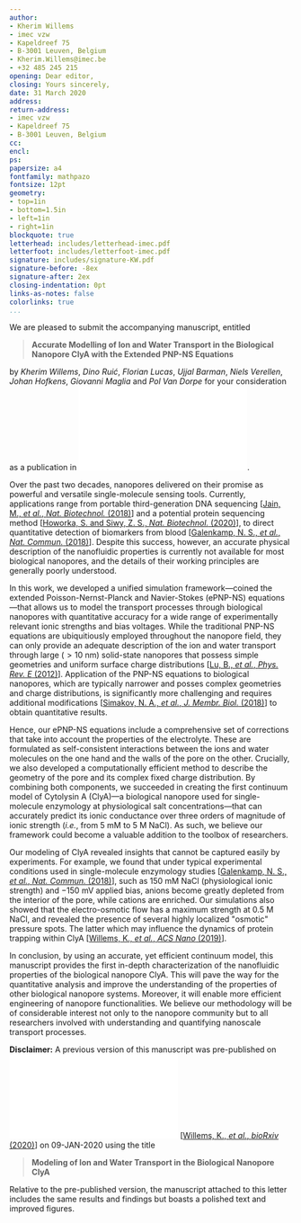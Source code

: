 ```yaml
---
author:
- Kherim Willems
- imec vzw
- Kapeldreef 75
- B-3001 Leuven, Belgium
- Kherim.Willems@imec.be
- +32 485 245 215
opening: Dear editor,
closing: Yours sincerely,
date: 31 March 2020
address: 
return-address: 
- imec vzw
- Kapeldreef 75
- B-3001 Leuven, Belgium
cc:
encl:
ps:
papersize: a4
fontfamily: mathpazo
fontsize: 12pt
geometry:
- top=1in
- bottom=1.5in
- left=1in
- right=1in
blockquote: true
letterhead: includes/letterhead-imec.pdf
letterfoot: includes/letterfoot-imec.pdf
signature: includes/signature-KW.pdf
signature-before: -8ex
signature-after: 2ex
closing-indentation: 0pt
links-as-notes: false
colorlinks: true
...
```


We are pleased to submit the accompanying manuscript, entitled

> **Accurate Modelling of Ion and Water Transport in the Biological Nanopore ClyA with the Extended PNP-NS Equations**

by *Kherim Willems*, *Dino Ruić*, *Florian Lucas*, *Ujjal Barman*, *Niels Verellen*, *Johan Hofkens*,
*Giovanni Maglia* and *Pol Van Dorpe* for your consideration as a publication in ![acsnano][acsnano].

Over the past two decades, nanopores delivered on their promise as powerful and versatile single-molecule
sensing tools. Currently, applications range from portable third-generation DNA sequencing
[[Jain, M., *et al.*, *Nat. Biotechnol.* (2018)][jain2018]]
and a potential protein sequencing method
[[Howorka, S. and Siwy, Z. S., *Nat. Biotechnol.* (2020)][howorka2020]],
to direct quantitative detection of biomarkers from blood
[[Galenkamp, N. S., *et al.*, *Nat. Commun.* (2018)][galenkamp2018]].
Despite this success, however, an accurate physical description of the nanofluidic properties is currently not
available for most biological nanopores, and the details of their working principles are generally poorly
understood.

In this work, we developed a unified simulation framework—coined the extended Poisson-Nernst-Planck and
Navier-Stokes (ePNP-NS) equations—that allows us to model the transport processes through biological nanopores
with quantitative accuracy for a wide range of experimentally relevant ionic strengths and bias voltages.
While the traditional PNP-NS equations are ubiquitiously employed throughout the nanopore field, they can only
provide an adequate description of the ion and water transport through large ($>10$ nm) solid-state nanopores
that possess simple geometries and uniform surface charge distributions
[[Lu, B., *et al.*, *Phys. Rev. E* (2012)][lu2012]].
Application of the PNP-NS equations to biological nanopores, which are typically narrower and posses complex
geometries and charge distributions, is significantly more challenging and requires additional modifications
[[Simakov, N. A., *et al.*, *J. Membr. Biol.* (2018)][simakov2018]]
to obtain quantitative results.

Hence, our ePNP-NS equations include a comprehensive set of corrections that take into account the properties
of the electrolyte. These are formulated as self-consistent interactions between the ions and water molecules
on the one hand and the walls of the pore on the other. Crucially, we also developed a computationally
efficient method to describe the geometry of the pore and its complex fixed charge distribution. By combining
both components, we succeeded in creating the first continuum model of Cytolysin A (ClyA)—a biological
nanopore used for single-molecule enzymology at physiological salt concentrations—that can accurately predict
its ionic conductance over three orders of magnitude of ionic strength (*i.e.*, from 5 mM to 5 M NaCl). As
such, we believe our framework could become a valuable addition to the toolbox of researchers.

Our modeling of ClyA revealed insights that cannot be captured easily by experiments. For example, we found
that under typical experimental conditions used in single-molecule enzymology studies
[[Galenkamp, N. S., *et al.*, *Nat. Commun.* (2018)][galenkamp2018]],
such as 150 mM NaCl (physiological ionic strength) and $-150$ mV applied bias, anions become greatly depleted
from the interior of the pore, while cations are enriched. Our simulations also showed that the electro-osmotic
flow has a maximum strength at 0.5 M NaCl, and revealed the presence of several highly localized "osmotic"
pressure spots. The latter which may influence the dynamics of protein trapping within ClyA
[[Willems, K., *et al.*, *ACS Nano* (2019)][willems2019]].

In conclusion, by using an accurate, yet efficient continuum model, this manuscript provides the first
in-depth characterization of the nanofluidic properties of the biological nanopore ClyA. This will pave the
way for the quantitative analysis and improve the understanding of the properties of other biological nanopore
systems. Moreover, it will enable more efficient engineering of nanopore functionalities. We believe our
methodology will be of considerable interest not only to the nanopore community but to all researchers
involved with understanding and quantifying nanoscale transport processes.

**Disclaimer:** A previous version of this manuscript was pre-published on ![bioRxiv][bioRxiv]
[[Willems, K., *et al.*, *bioRxiv* (2020)][willems2020]]
on 09-JAN-2020 using the title

> **Modeling of Ion and Water Transport in the Biological Nanopore ClyA**

Relative to the pre-published version, the manuscript attached to this letter includes the same results and
findings but boasts a polished text and improved figures.

[jain2018]: https://doi.org/10.1038/nbt.4060
[galenkamp2018]: https://doi.org/10.1038/s41467-018-06534-1
[howorka2020]: https://doi.org/10.1038/s41587-019-0401-y
[pederson2015]: https://doi.org/10.1021/acs.jpcb.5b04955
[lu2012]: https://doi.org/10.1103/PhysRevE.86.011921
[simakov2018]: https://doi.org/10.1007/s00232-018-0013-3
[willems2019]: https://doi.org/10.1021/acsnano.8b09137
[willems2020]: https://doi.org/10.1101/2020.01.08.897819
[acsnano]: includes/acsnano_logo.pdf
[bioRxiv]: includes/bioRxiv_logo.pdf
